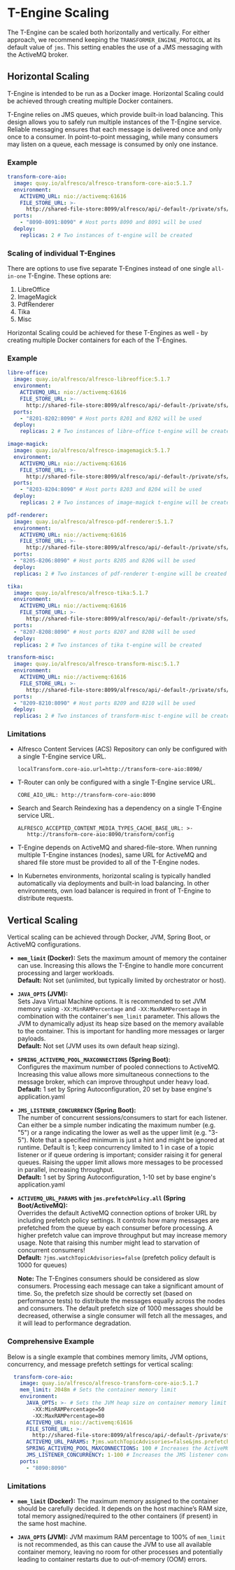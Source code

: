 # T-Engine Scaling

The T-Engine can be scaled both horizontally and vertically. For either approach, we recommend keeping the `TRANSFORMER_ENGINE_PROTOCOL`
at its default value of `jms`. This setting enables the use of a JMS messaging with the ActiveMQ broker.

## Horizontal Scaling
T-Engine is intended to be run as a Docker image. Horizontal Scaling could be achieved through creating multiple Docker containers.

T-Engine relies on JMS queues, which provide built-in load balancing. This design allows you to safely run multiple instances
of the T-Engine service. Reliable messaging ensures that each message is delivered once and only once to a consumer. In point-to-point
messaging, while many consumers may listen on a queue, each message is consumed by only one instance.

### Example
```yaml
transform-core-aio:
  image: quay.io/alfresco/alfresco-transform-core-aio:5.1.7
  environment:
    ACTIVEMQ_URL: nio://activemq:61616
    FILE_STORE_URL: >-
      http://shared-file-store:8099/alfresco/api/-default-/private/sfs/versions/1/file
  ports:
    - "8090-8091:8090" # Host ports 8090 and 8091 will be used
  deploy:
    replicas: 2 # Two instances of t-engine will be created
```

### Scaling of individual T-Engines
There are options to use five separate T-Engines instead of one single `all-in-one` T-Engine. These options are:
  1. LibreOffice
  2. ImageMagick
  3. PdfRenderer
  4. Tika
  5. Misc

Horizontal Scaling could be achieved for these T-Engines as well - by creating multiple Docker containers for each of the T-Engines.

### Example
```yaml
libre-office:
  image: quay.io/alfresco/alfresco-libreoffice:5.1.7
  environment:
    ACTIVEMQ_URL: nio://activemq:61616
    FILE_STORE_URL: >-
      http://shared-file-store:8099/alfresco/api/-default-/private/sfs/versions/1/file
  ports:
    - "8201-8202:8090" # Host ports 8201 and 8202 will be used
  deploy:
    replicas: 2 # Two instances of libre-office t-engine will be created

image-magick:
  image: quay.io/alfresco/alfresco-imagemagick:5.1.7
  environment:
    ACTIVEMQ_URL: nio://activemq:61616
    FILE_STORE_URL: >-
      http://shared-file-store:8099/alfresco/api/-default-/private/sfs/versions/1/file
  ports:
    - "8203-8204:8090" # Host ports 8203 and 8204 will be used
  deploy:
    replicas: 2 # Two instances of image-magick t-engine will be created

pdf-renderer:
  image: quay.io/alfresco/alfresco-pdf-renderer:5.1.7
  environment:
    ACTIVEMQ_URL: nio://activemq:61616
    FILE_STORE_URL: >-
      http://shared-file-store:8099/alfresco/api/-default-/private/sfs/versions/1/file
  ports:
  - "8205-8206:8090" # Host ports 8205 and 8206 will be used
  deploy:
  replicas: 2 # Two instances of pdf-renderer t-engine will be created

tika:
  image: quay.io/alfresco/alfresco-tika:5.1.7
  environment:
    ACTIVEMQ_URL: nio://activemq:61616
    FILE_STORE_URL: >-
      http://shared-file-store:8099/alfresco/api/-default-/private/sfs/versions/1/file
  ports:
  - "8207-8208:8090" # Host ports 8207 and 8208 will be used
  deploy:
  replicas: 2 # Two instances of tika t-engine will be created

transform-misc:
  image: quay.io/alfresco/alfresco-transform-misc:5.1.7
  environment:
    ACTIVEMQ_URL: nio://activemq:61616
    FILE_STORE_URL: >-
      http://shared-file-store:8099/alfresco/api/-default-/private/sfs/versions/1/file
  ports:
  - "8209-8210:8090" # Host ports 8209 and 8210 will be used
  deploy:
  replicas: 2 # Two instances of transform-misc t-engine will be created
```

### Limitations

-  Alfresco Content Services (ACS) Repository can only be configured with a single T-Engine service URL.
   ```
   localTransform.core-aio.url=http://transform-core-aio:8090/
   ```
-  T-Router can only be configured with a single T-Engine service URL.
   ```
   CORE_AIO_URL: http://transform-core-aio:8090
   ```
-  Search and Search Reindexing has a dependency on a single T-Engine service URL.
   ```
   ALFRESCO_ACCEPTED_CONTENT_MEDIA_TYPES_CACHE_BASE_URL: >-
      http://transform-core-aio:8090/transform/config
   ```
-  T-Engine depends on ActiveMQ and shared-file-store. When running multiple T-Engine instances (nodes),
same URL for ActiveMQ and shared file store must be provided to all of the T-Engine nodes.

-  In Kubernetes environments, horizontal scaling is typically handled automatically via deployments and built-in load balancing.
In other environments, own load balancer is required in front of T-Engine to distribute requests.

## Vertical Scaling

Vertical scaling can be achieved through Docker, JVM, Spring Boot, or ActiveMQ configurations.

- **`mem_limit` (Docker):**
  Sets the maximum amount of memory the container can use. Increasing this allows the T-Engine to handle more concurrent processing
  and larger workloads.  
  **Default:** Not set (unlimited, but typically limited by orchestrator or host).


- **`JAVA_OPTS` (JVM):**  
  Sets Java Virtual Machine options. It is recommended to set JVM memory using `-XX:MinRAMPercentage` and `-XX:MaxRAMPercentage`
  in combination with the container's `mem_limit` parameter. This allows the JVM to dynamically adjust its heap size based on
  the memory available to the container. This is important for handling more messages or larger payloads.  
  **Default:** Not set (JVM uses its own default heap sizing).


- **`SPRING_ACTIVEMQ_POOL_MAXCONNECTIONS` (Spring Boot):**  
  Configures the maximum number of pooled connections to ActiveMQ. Increasing this value allows more simultaneous connections to
  the message broker, which can improve throughput under heavy load.  
  **Default:** 1 set by Spring Autoconfiguration, 20 set by base engine's application.yaml


- **`JMS_LISTENER_CONCURRENCY` (Spring Boot):**  
  The number of concurrent sessions/consumers to start for each listener. Can either be a simple number indicating the maximum
  number (e.g. "5") or a range indicating the lower as well as the upper limit (e.g. "3-5"). Note that a specified minimum is
  just a hint and might be ignored at runtime. Default is 1; keep concurrency limited to 1 in case of a topic listener or if queue
  ordering is important; consider raising it for general queues. Raising the upper limit allows more messages to be processed in
  parallel, increasing throughput.  
  **Default:** 1 set by Spring Autoconfiguration, 1-10 set by base engine's application.yaml


- **`ACTIVEMQ_URL_PARAMS` with `jms.prefetchPolicy.all` (Spring Boot/ActiveMQ):**  
  Overrides the default ActiveMQ connection options of broker URL by including prefetch policy settings.
  It controls how many messages are prefetched from the queue by each consumer before processing. A higher prefetch value can
  improve throughput but may increase memory usage. Note that raising this number might lead to starvation of concurrent consumers!  
  **Default:** `?jms.watchTopicAdvisories=false` (prefetch policy default is 1000 for queues)

  **Note:** The T-Engines consumers should be considered as slow consumers. Processing each message can take a significant amount of time.
  So, the prefetch size should be correctly set (based on performance tests) to distribute the messages equally across the nodes
  and consumers. The default prefetch size of 1000 messages should be decreased, otherwise a single consumer will fetch all the
  messages, and it will lead to performance degradation.


### Comprehensive Example

Below is a single example that combines memory limits, JVM options, concurrency, and message prefetch settings for vertical scaling:

```yaml
  transform-core-aio:
    image: quay.io/alfresco/alfresco-transform-core-aio:5.1.7
    mem_limit: 2048m # Sets the container memory limit
    environment:
      JAVA_OPTS: >- # Sets the JVM heap size on container memory limit
        -XX:MinRAMPercentage=50
        -XX:MaxRAMPercentage=80
      ACTIVEMQ_URL: nio://activemq:61616
      FILE_STORE_URL: >-
        http://shared-file-store:8099/alfresco/api/-default-/private/sfs/versions/1/file
      ACTIVEMQ_URL_PARAMS: ?jms.watchTopicAdvisories=false&jms.prefetchPolicy.all=100 # Decreases the message prefetch
      SPRING_ACTIVEMQ_POOL_MAXCONNECTIONS: 100 # Increases the ActiveMQ connection pool 
      JMS_LISTENER_CONCURRENCY: 1-100 # Increases the JMS listener concurrency
    ports:
      - "8090:8090"
```

### Limitations

- **`mem_limit` (Docker):**
  The maximum memory assigned to the container should be carefully decided. It depends on the host machine’s RAM size, total
  memory assigned/required to the other containers (if present) in the same host machine.


- **`JAVA_OPTS` (JVM):**
  JVM maximum RAM percentage to 100% of `mem_limit` is not recommended, as this can cause the JVM to use all available
  container memory, leaving no room for other processes and potentially leading to container restarts due to out-of-memory (OOM)
  errors.
